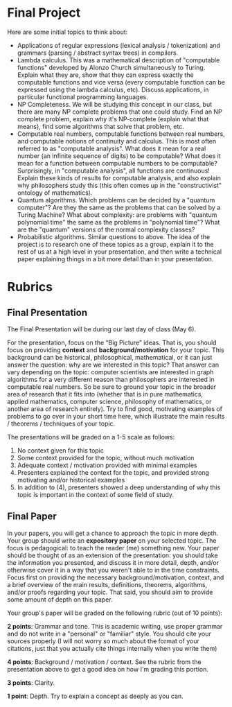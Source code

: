 # Final Project

Here are some initial topics to think about:

* Applications of regular expressions (lexical analysis / tokenization) and grammars (parsing / abstract syntax trees) in compilers.
* Lambda calculus. This was a mathematical description of "computable functions" developed by Alonzo Church simultaneously to Turing. Explain what they are, show that they can express exactly the computable functions and vice versa (every computable function can be expressed using the lambda calculus, etc). Discuss applications, in particular functional programming languages.
* NP Completeness. We will be studying this concept in our class, but there are many NP complete problems that one could study. Find an NP complete problem, explain why it's NP-complete (explain what that means), find some algorithms that solve that problem, etc.
* Computable real numbers, computable functions between real numbers, and computable notions of continuity and calculus. This is most often referred to as "computable analysis". What does it mean for a real number (an infinite sequence of digits) to be computable? What does it mean for a function between computable numbers to be computable? Surprisingly, in "computable analysis", all functions are continuous! Explain these kinds of results for computable analysis, and also explain why philosophers study this (this often comes up in the "constructivist" ontology of mathematics).
* Quantum algorithms. Which problems can be decided by a "quantum computer"? Are they the same as the problems that can be solved by a Turing Machine? What about complexity: are problems with "quantum polynomial time" the same as the problems in "polynomial time"? What are the "quantum" versions of the normal complexity classes?
* Probabilistic algorithms. Similar questions to above.
The idea of the project is to research one of these topics as a group, explain it to the rest of us at a high level in your presentation, and then write a technical paper explaining things in a bit more detail than in your presentation. 

# Rubrics

## Final Presentation

The Final Presentation will be during our last day of class (May 6).

For the presentation, focus on the “Big Picture” ideas. That is, you should focus on providing **context** and **background/motivation** for your topic. This background can be historical, philosophical, mathematical, or it can just answer the question: why are we interested in this topic? That answer can vary depending on the topic: computer scientists are interested in graph algorithms for a very different reason than philosophers are interested in computable real numbers. So be sure to ground your topic in the broader area of research that it fits into (whether that is in pure mathematics, applied mathematics, computer science, philosophy of mathematics, or another area of research entirely). Try to find good, motivating examples of problems to go over in your short time here, which illustrate the main results / theorems / techniques of your topic.

The presentations will be graded on a 1-5 scale as follows:

1. No context given for this topic
2. Some context provided for the topic, without much motivation
3. Adequate context / motivation provided with minimal examples
4. Presenters explained the context for the topic, and provided strong motivating and/or historical examples
5. In addition to (4), presenters showed a deep understanding of why this topic is important in the context of some field of study.

## Final Paper

In your papers, you will get a chance to approach the topic in more depth. Your group should write an **expository paper** on your selected topic. The focus is pedagogical: to teach the reader (me) something new. Your paper should be thought of as an extension of the presentation: you should take the information you presented, and discuss it in more detail, depth, and/or otherwise cover it in a way that you weren't able to in the time constraints. Focus first on providing the necessary background/motivation, context, and a brief overview of the main results, definitions, theorems, algorithms, and/or proofs regarding your topic. That said, you should aim to provide some amount of depth on this paper.

Your group's paper will be graded on the following rubric (out of 10 points):

**2 points**: Grammar and tone. This is academic writing, use proper grammar and do not write in a "personal" or "familiar" style. You should cite your sources properly (I will not worry so much about the format of your citations, just that you actually cite things internally when you write them)

**4 points**: Background / motivation / context. See the rubric from the presentation above to get a good idea on how I'm grading this portion.

**3 points**: Clarity.

**1 point**: Depth. Try to explain a concept as deeply as you can.